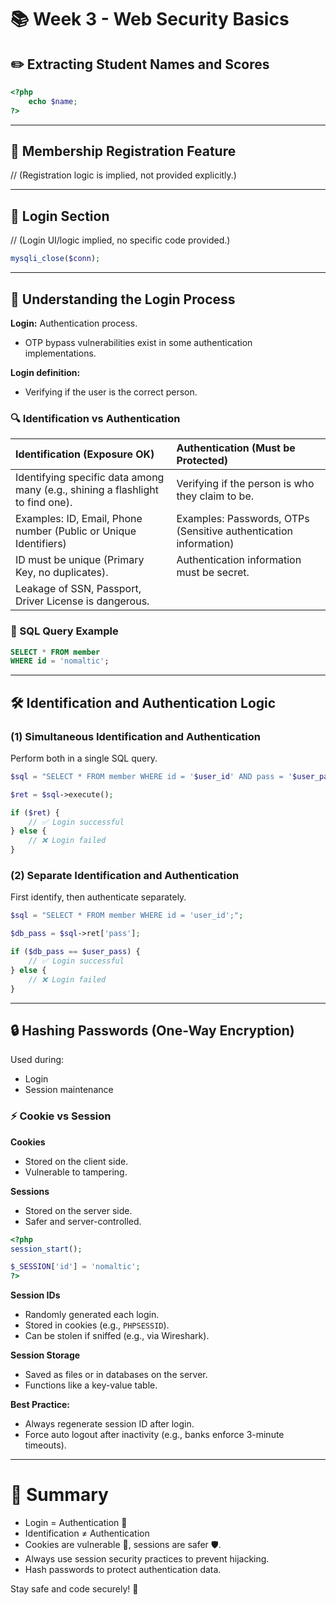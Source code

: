 # 📚 Week 3 - Web Security Basics

## ✏️ Extracting Student Names and Scores

```php
<?php
    echo $name;
?>
```

---

## 🧩 Membership Registration Feature

// (Registration logic is implied, not provided explicitly.)

---

## 🔐 Login Section

// (Login UI/logic implied, no specific code provided.)

```php
mysqli_close($conn);
```

---

## 🚪 Understanding the Login Process

**Login:** Authentication process.

- OTP bypass vulnerabilities exist in some authentication implementations.

**Login definition:**
- Verifying if the user is the correct person.

### 🔍 Identification vs Authentication

| Identification (Exposure OK) | Authentication (Must be Protected) |
|:---|:---|
| Identifying specific data among many (e.g., shining a flashlight to find one). | Verifying if the person is who they claim to be. |
| Examples: ID, Email, Phone number (Public or Unique Identifiers) | Examples: Passwords, OTPs (Sensitive authentication information) |
| ID must be unique (Primary Key, no duplicates). | Authentication information must be secret. |
| Leakage of SSN, Passport, Driver License is dangerous. | |

### 📄 SQL Query Example

```sql
SELECT * FROM member
WHERE id = 'nomaltic';
```

---

## 🛠️ Identification and Authentication Logic

### (1) Simultaneous Identification and Authentication
Perform both in a single SQL query.

```php
$sql = "SELECT * FROM member WHERE id = '$user_id' AND pass = '$user_pass';";

$ret = $sql->execute();

if ($ret) {
    // ✅ Login successful
} else {
    // ❌ Login failed
}
```

### (2) Separate Identification and Authentication
First identify, then authenticate separately.

```php
$sql = "SELECT * FROM member WHERE id = 'user_id';";

$db_pass = $sql->ret['pass'];

if ($db_pass == $user_pass) {
    // ✅ Login successful
} else {
    // ❌ Login failed
}
```

---

## 🔒 Hashing Passwords (One-Way Encryption)

Used during:
- Login
- Session maintenance

### ⚡ Cookie vs Session

**Cookies**
- Stored on the client side.
- Vulnerable to tampering.

**Sessions**
- Stored on the server side.
- Safer and server-controlled.

```php
<?php
session_start();

$_SESSION['id'] = 'nomaltic';
?>
```

**Session IDs**
- Randomly generated each login.
- Stored in cookies (e.g., `PHPSESSID`).
- Can be stolen if sniffed (e.g., via Wireshark).

**Session Storage**
- Saved as files or in databases on the server.
- Functions like a key-value table.

**Best Practice:**
- Always regenerate session ID after login.
- Force auto logout after inactivity (e.g., banks enforce 3-minute timeouts).

---

# 📝 Summary

- Login = Authentication 🔐
- Identification ≠ Authentication
- Cookies are vulnerable 🍪, sessions are safer 🛡️.
- Always use session security practices to prevent hijacking.
- Hash passwords to protect authentication data.

Stay safe and code securely! 🚀
